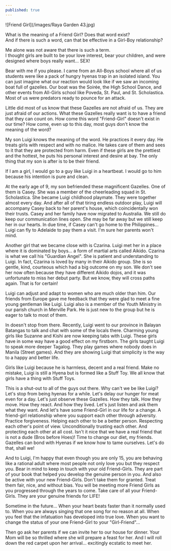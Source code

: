 ```yaml
---
published: true
---
```

![Friend Girl](/images/Raya Garden 43.jpg)

What is the meaning of a Friend Girl? Does that word exist?   
And if there is such a word, can that be effective in a Girl-Boy relationship?

Me alone was not aware that there is such a term.   
I thought girls are built to be your love interest, bear your children, and were designed where boys really want... SEX!

Bear with me if you please. I came from an All-Boys school where all of us students were like a pack of hungry hyenas trap in an isolated island.
You can just imagine what our reaction would look like if we saw an incoming boat full of gazelles. 
Our boat was the Soirée, the High School Dance, and other events from All-Girls school like Poveda, St. Paul, and St. Scholastica.
Most of us were predators ready to pounce for an attack.

Little did most of us know that these Gazelles are not afraid of us. They are just afraid of our actions. 
What these Gazelles really want is to have a friend that they can count on. 
How come this word "Friend-Girl" doesn't exist in our time?
How come, even up to this day, most guys don't know the meaning of the word?

My son Luigi knows the meaning of the word. 
He practices it every day. He treats girls with respect and with no malice. 
He takes care of them and sees to it that they are protected from harm.
Even if these girls are the prettiest and the hottest, he puts his personal interest and desire at bay.
The only thing that my son is after is to be their friend.

If I am a girl, I would go to a guy like Luigi in a heartbeat. 
I would go to him because his intention is pure and clean.

At the early age of 9, my son befriended these magnificent Gazelles.
One of them is Casey. She was a member of the cheerleading squad in St. Scholastica. She became Luigi childhood playmate. 
They were together almost every day. 
And after all of that tiring endless outdoor play, Luigi will accompany Casey back to her parent's house, which coincidentally won their trusts. 
Casey and her family have now migrated to Australia. 
We still do keep our communication lines open. She may be far away but we still keep her in our hearts.
In due time, if Casey can't go home to the Philippines... Luigi can fly to Adelaide to pay them a visit. 
I'm sure her parents won't mind.

Another girl that we became close with is Czarina. 
Luigi met her in a place where it is dominated by boys... a form of martial arts called Aikido.
Czarina is what we call his "Guardian Angel". She is patient and understanding to Luigi. 
In fact, Czarina is loved by many in their Aikido group. 
She is so gentle, kind, courteous which had a big outcome on my son.
We don't see her now often because they have different Aikido dojos, and it was unfortunate to miss her debut party.
But we know, they will cross paths again. That is for certain!  

Luigi can adjust and adapt to women who are much older than him. 
Our friends from Europe gave me feedback that they were glad to meet a fine young gentleman like Luigi.
Luigi also is a member of the Youth Ministry in our parish church in Merville Park. He is just new to the group but he is eager to talk to most of them.

In doesn't stop from there. Recently, Luigi went to our province in Balayan Batangas to talk and chat with some of the locals there. Charming young girls like Suzanne and Kishi are now keeping tabs with Luigi.
These girls have in some way have a good effect on my firstborn. The girls taught Luigi to speak more deeper Tagalog. They play games where nobody does in Manila (Street games). 
And they are showing Luigi that simplicity is the way to a happy and better life.

Girls like Luigi because he is harmless, decent and a real friend. 
Make no mistake, Luigi is still a Hyena but is formed like a Stuff Toy.
We all know that girls have a thing with Stuff Toys.

This is a shut-out to all of the guys out there. 
Why can't we be like Luigi? Let's stop from being hyenas for a while. Let's delay our hunger for meat even for a day.
Let's just observe these Gazelles. How they talk. How they move. How they react. And how they lived.
Let's just listen and ask them what they want. 
And let's have some Friend-Girl in our life for a change. 
A friend-girl relationship where you support each other through adversity.  Practice forgiveness. 
Helping each other to be a better person. Respecting each other's point of view. 
Unconditionally trusting each other. And protecting each other at all cost. 
Isn't it nice that we have a real friend that is not a dude (Bros before Hoes)!
Time to change our diet, my friends. 
Gazelles can bond with Hyenas if we know how to tame ourselves. 
Let's do that, shall we!

And to Luigi, I'm happy that even though you are only 15, 
you are behaving like a rational adult where most people not only love you but they respect you. 
Bear in mind to keep in touch with your old Friend-Girls. 
They are part of your book that helped you develop the genuine person in you. 
And also be active with your new Friend-Girls. 
Don't take them for granted. Treat them fair, nice, and without bias. 
You will be meeting more Friend Girls as you progressed through the years to come. 
Take care of all your Friend-Girls. They are your genuine friends for LIFE!

Sometime in the future... 
When your heart beats faster than it normally used to. 
When you are always singing that one song for no reason at all. 
When you feel that the infatuation has developed into true love. 
When you want to change the status of your one Friend-Girl to your "Girl-Friend"... 

Then go ask her parents if we can invite her to our house for dinner. Your Mom will be so thrilled where she will prepare a feast for her. 
And I will roll down the red carpet upon her arrival... excitingly ecstatic to meet her. 


